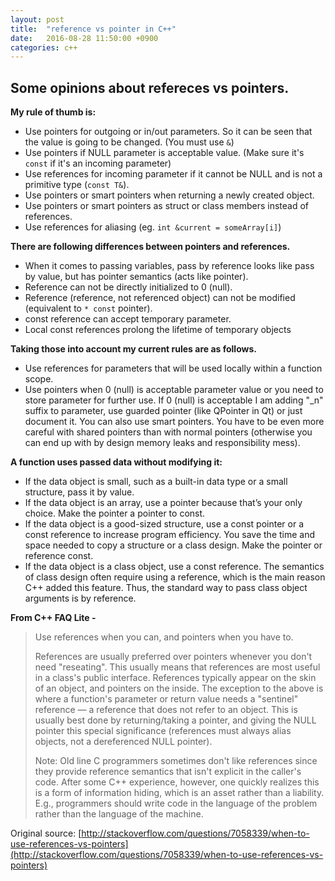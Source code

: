 ```yaml
---
layout: post
title:  "reference vs pointer in C++"
date:   2016-08-28 11:50:00 +0900
categories: c++
---
```


## Some opinions about refereces vs pointers.

**My rule of thumb is:**

- Use pointers for outgoing or in/out parameters. So it can be seen that the value is going to be changed. (You must use `&`)
- Use pointers if NULL parameter is acceptable value. (Make sure it's `const` if it's an incoming parameter)
- Use references for incoming parameter if it cannot be NULL and is not a primitive type (``const T&``).
- Use pointers or smart pointers when returning a newly created object.
- Use pointers or smart pointers as struct or class members instead of references.
- Use references for aliasing (eg. ``int &current = someArray[i]``)

**There are following differences between pointers and references.**

- When it comes to passing variables, pass by reference looks like pass by value, but has pointer semantics
  (acts like pointer).
- Reference can not be directly initialized to 0 (null).
- Reference (reference, not referenced object) can not be modified
  (equivalent to `* const` pointer).
- const reference can accept temporary parameter.
- Local const references prolong the lifetime of temporary objects

**Taking those into account my current rules are as follows.**

- Use references for parameters that will be used locally within a function scope.
- Use pointers when 0 (null) is acceptable parameter value or you need to store parameter for further use.
  If 0 (null) is acceptable I am adding "_n" suffix to parameter,
  use guarded pointer (like QPointer in Qt) or just document it.
  You can also use smart pointers. You have to be even more careful with shared pointers than with normal pointers
  (otherwise you can end up with by design memory leaks and responsibility mess).

**A function uses passed data without modifying it:**

- If the data object is small, such as a built-in data type or a small structure, pass it by value.
- If the data object is an array, use a pointer because that’s your only choice. Make the pointer a pointer to const.
- If the data object is a good-sized structure,
  use a const pointer or a const reference to increase program efficiency.
  You save the time and space needed to copy a structure or a class design. Make the pointer or reference const.
- If the data object is a class object, use a const reference.
  The semantics of class design often require using a reference, which is the main reason C++ added this feature.
  Thus, the standard way to pass class object arguments is by reference.

**From C++ FAQ Lite -**

> Use references when you can, and pointers when you have to.
>
> References are usually preferred over pointers whenever you don't need "reseating". This usually means that references are most useful in a class's public interface. References typically appear on the skin of an object, and pointers on the inside.
> The exception to the above is where a function's parameter or return value needs a "sentinel" reference — a reference that does not refer to an object. This is usually best done by returning/taking a pointer, and giving the NULL pointer this special significance (references must always alias objects, not a dereferenced NULL pointer).
>
> Note: Old line C programmers sometimes don't like references since they provide reference semantics that isn't explicit in the caller's code. After some C++ experience, however, one quickly realizes this is a form of information hiding, which is an asset rather than a liability. E.g., programmers should write code in the language of the problem rather than the language of the machine.

Original source: [http://stackoverflow.com/questions/7058339/when-to-use-references-vs-pointers](http://stackoverflow.com/questions/7058339/when-to-use-references-vs-pointers)
